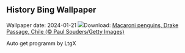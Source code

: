 ## History Bing Wallpaper
Wallpaper date: 2024-01-21
![](https://www.bing.com/th?id=OHR.MacaroniPenguins_EN-GB2958332106_UHD.jpg&w=1000)Download: [Macaroni penguins, Drake Passage, Chile (© Paul Souders/Getty Images)](https://www.bing.com/th?id=OHR.MacaroniPenguins_EN-GB2958332106_UHD.jpg)

Auto get programm by LtgX
